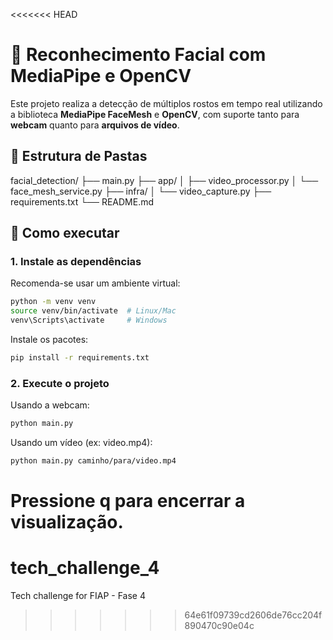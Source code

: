 <<<<<<< HEAD
# 🎥 Reconhecimento Facial com MediaPipe e OpenCV

Este projeto realiza a detecção de múltiplos rostos em tempo real utilizando a biblioteca **MediaPipe FaceMesh** e **OpenCV**, com suporte tanto para **webcam** quanto para **arquivos de vídeo**.

## 📁 Estrutura de Pastas

facial_detection/
├── main.py
├── app/
│ ├── video_processor.py
│ └── face_mesh_service.py
├── infra/
│ └── video_capture.py
├── requirements.txt
└── README.md


## 🚀 Como executar

### 1. Instale as dependências

Recomenda-se usar um ambiente virtual:

```bash
python -m venv venv
source venv/bin/activate  # Linux/Mac
venv\Scripts\activate     # Windows
```

Instale os pacotes:
```bash
pip install -r requirements.txt
```

### 2. Execute o projeto

Usando a webcam:

```bash
python main.py
```

Usando um vídeo (ex: video.mp4):
```bash
python main.py caminho/para/video.mp4
```

Pressione q para encerrar a visualização.
=======
# tech_challenge_4
Tech challenge for FIAP - Fase 4
>>>>>>> 64e61f09739cd2606de76cc204f890470c90e04c
